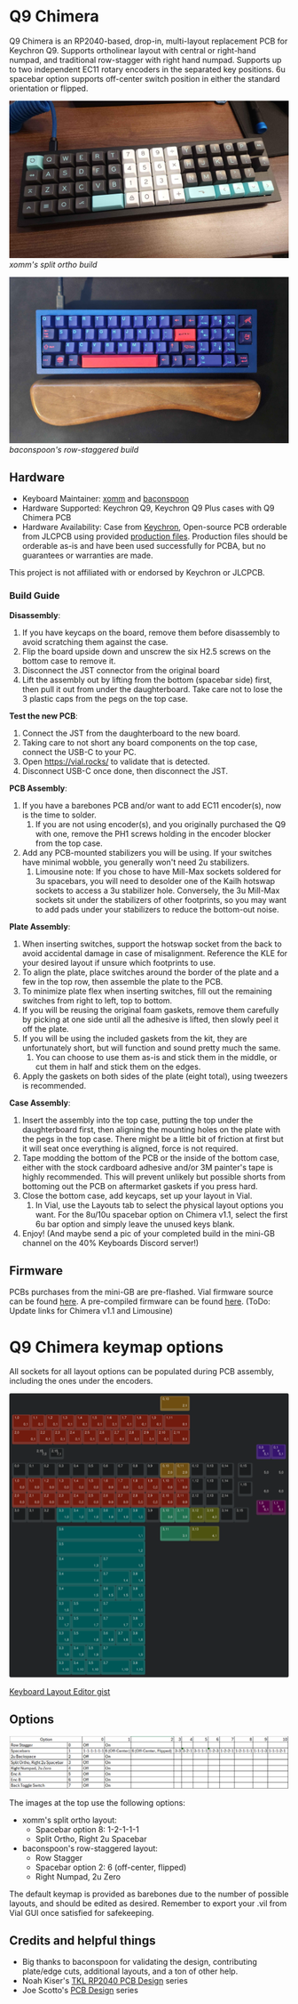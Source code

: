 # Q9 Chimera

Q9 Chimera is an RP2040-based, drop-in, multi-layout replacement PCB for Keychron Q9. Supports ortholinear layout with central or right-hand numpad, and traditional row-stagger with right hand numpad. Supports up to two independent EC11 rotary encoders in the separated key positions. 6u spacebar option supports off-center switch position in either the standard orientation or flipped.

![Q9 Chimera Ortho](images/OviRtjQ.jpeg)
*xomm's split ortho build*

![Q9 Chimera Row Stagger](images/20240627_234251.jpg)
*baconspoon's row-staggered build*

## Hardware

* Keyboard Maintainer: [xomm](https://github.com/xommmmmmmm) and [baconspoon](https://github.com/baconspoon85)
* Hardware Supported: Keychron Q9, Keychron Q9 Plus cases with Q9 Chimera PCB
* Hardware Availability: Case from [Keychron](https://www.keychron.com/products/keychron-q9-qmk-custom-mechanical-keyboard), Open-source PCB orderable from JLCPCB using provided [production files](https://github.com/xommmmmmmm/QueueNineChimera/tree/main/Q9-Chimera/Q9-Chimera-PCB/production). Production files should be orderable as-is and have been used successfully for PCBA, but no guarantees or warranties are made. 

This project is not affiliated with or endorsed by Keychron or JLCPCB.

### Build Guide

**Disassembly**:
1. If you have keycaps on the board, remove them before disassembly to avoid scratching them against the case.
1. Flip the board upside down and unscrew the six H2.5 screws on the bottom case to remove it.
1. Disconnect the JST connector from the original board
1. Lift the assembly out by lifting from the bottom (spacebar side) first, then pull it out from under the daughterboard. Take care not to lose the 3 plastic caps from the pegs on the top case.

**Test the new PCB**:
1. Connect the JST from the daughterboard to the new board.
1. Taking care to not short any board components on the top case, connect the USB-C to your PC.
1. Open https://vial.rocks/ to validate that is detected.
1. Disconnect USB-C once done, then disconnect the JST.

**PCB Assembly**:
1. If you have a barebones PCB and/or want to add EC11 encoder(s), now is the time to solder. 
    1. If you are not using encoder(s), and you originally purchased the Q9 with one, remove the PH1 screws holding in the encoder blocker from the top case. 
1. Add any PCB-mounted stabilizers you will be using. If your switches have minimal wobble, you generally won't need 2u stabilizers.  
    1. Limousine note: If you chose to have Mill-Max sockets soldered for 3u spacebars, you will need to desolder one of the Kailh hotswap sockets to access a 3u stabilizer hole. Conversely, the 3u Mill-Max sockets sit under the stabilizers of other footprints, so you may want to add pads under your stabilizers to reduce the bottom-out noise.

**Plate Assembly**:
1. When inserting switches, support the hotswap socket from the back to avoid accidental damage in case of misalignment. Reference the KLE for your desired layout if unsure which footprints to use.
1. To align the plate, place switches around the border of the plate and a few in the top row, then assemble the plate to the PCB.
1. To minimize plate flex when inserting switches, fill out the remaining switches from right to left, top to bottom.
1. If you will be reusing the original foam gaskets, remove them carefully by picking at one side until all the adhesive is lifted, then slowly peel it off the plate.
1. If you will be using the included gaskets from the kit, they are unfortunately short, but will function and sound pretty much the same.
    1. You can choose to use them as-is and stick them in the middle, or cut them in half and stick them on the edges.
1. Apply the gaskets on both sides of the plate (eight total), using tweezers is recommended.

**Case Assembly**:
1. Insert the assembly into the top case, putting the top under the daughterboard first, then aligning the mounting holes on the plate with the pegs in the top case. There might be a little bit of friction at first but it will seat once everything is aligned, force is not required.
1. Tape modding the bottom of the PCB or the inside of the bottom case, either with the stock cardboard adhesive and/or 3M painter's tape is highly recommended. This will prevent unlikely but possible shorts from bottoming out the PCB on aftermarket gaskets if you press hard.
1. Close the bottom case, add keycaps, set up your layout in Vial.
    1. In Vial, use the Layouts tab to select the physical layout options you want. For the 8u/10u spacebar option on Chimera v1.1, select the first 6u bar option and simply leave the unused keys blank.
3. Enjoy! (And maybe send a pic of your completed build in the mini-GB channel on the 40% Keyboards Discord server!)

## Firmware

PCBs purchases from the mini-GB are pre-flashed. Vial firmware source can be found [here](https://github.com/xommmmmmmm/vial-qmk/tree/vial/keyboards/xomm/q9_chimera). A pre-compiled firmware can be found [here](https://github.com/xommmmmmmm/QueueNineChimera/tree/main/firmware/xomm_q9_chimera_vial.uf2). (ToDo: Update links for Chimera v1.1 and Limousine)

# Q9 Chimera keymap options

All sockets for all layout options can be populated during PCB assembly, including the ones under the encoders.

![Q9 Chimera keymap options](images/q-εννέα-χίμαιρα---vial-json.png)

[Keyboard Layout Editor gist](http://www.keyboard-layout-editor.com/#/gists/b5c5bf3bcd11c2a14bd86eb9c05d4cf7)

## Options

![Q9 Chimera keymap option names](images/SOgFqW1.png)

The images at the top use the following options:
- xomm's split ortho layout:
  - Spacebar option 8: 1-2-1-1-1
  - Split Ortho, Right 2u Spacebar
- baconspoon's row-staggered layout:
  - Row Stagger
  - Spacebar option 2: 6 (off-center, flipped)
  - Right Numpad, 2u Zero


The default keymap is provided as barebones due to the number of possible layouts, and should be edited as desired. Remember to export your .vil from Vial GUI once satisfied for safekeeping.

## Credits and helpful things

- Big thanks to baconspoon for validating the design, contributing plate/edge cuts, additional layouts, and a ton of other help.
- Noah Kiser's [TKL RP2040 PCB Design](https://www.youtube.com/watch?v=6Z49bynRqj8&list=PLstjCi968EZftHZSitvqiVnyZ1CbmptIB) series
- Joe Scotto's [PCB Design](https://www.youtube.com/watch?v=7LyziNdFlew&list=PLBD2IS_t_iWZDMdG_ZF57x9Ebm3kxKqxF) series
